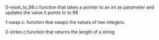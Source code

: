 0-reset_to_98.c:function that takes a pointer to an int as parameter and updates the value it points to to 98

1-swap.c: function that swaps the values of two integers.

2-strlen.c:function that returns the length of a string
